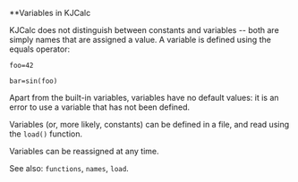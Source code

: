 **Variables in KJCalc

KJCalc does not distinguish between constants and variables -- both are
simply names that are assigned a value. A variable is defined using
the equals operator:

  `foo=42`

  `bar=sin(foo)`

Apart from the built-in variables, variables have no default values: it
is an error to use a variable that has not been defined. 

Variables (or, more likely, constants) can be defined in a file, and
read using the `load()` function.

Variables can be reassigned at any time.

See also: `functions`, `names`, `load`.


